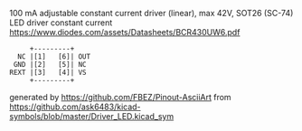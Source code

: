 100 mA adjustable constant current driver (linear), max 42V, SOT26 (SC-74)
LED driver constant current
https://www.diodes.com/assets/Datasheets/BCR430UW6.pdf


	     +---------+
	  NC |[1]   [6]| OUT
	 GND |[2]   [5]| NC
	REXT |[3]   [4]| VS
	     +---------+


generated by https://github.com/FBEZ/Pinout-AsciiArt from https://github.com/ask6483/kicad-symbols/blob/master/Driver_LED.kicad_sym